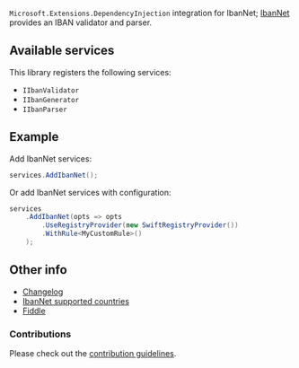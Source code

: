 `Microsoft.Extensions.DependencyInjection` integration for IbanNet; [IbanNet](https://github.com/skwasjer/IbanNet) provides an IBAN validator and parser.

## Available services

This library registers the following services:

- `IIbanValidator`
- `IIbanGenerator`
- `IIbanParser`

## Example

Add IbanNet services:

```csharp
services.AddIbanNet();
```

Or add IbanNet services with configuration:

```csharp
services
    .AddIbanNet(opts => opts
        .UseRegistryProvider(new SwiftRegistryProvider())
        .WithRule<MyCustomRule>()
    );
```

## Other info

- [Changelog](https://github.com/skwasjer/IbanNet/blob/master/CHANGELOG.md)
- [IbanNet supported countries](https://github.com/skwasjer/IbanNet/blob/master/SupportedCountries.md)
- [Fiddle](https://dotnetfiddle.net/JeGa9x)

### Contributions

Please check out the [contribution guidelines](https://github.com/skwasjer/IbanNet/blob/master/CONTRIBUTING.md).

